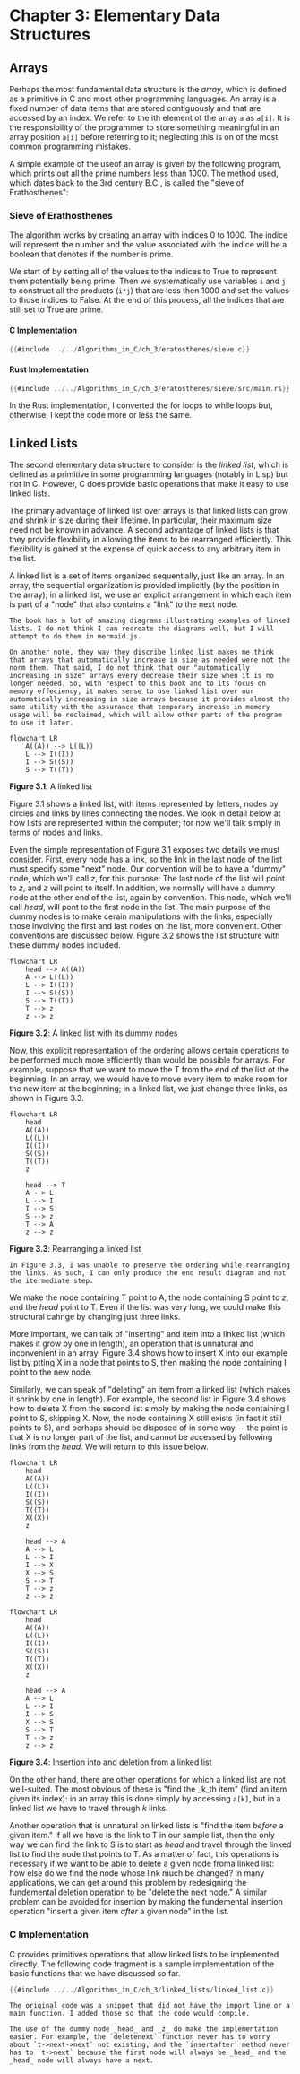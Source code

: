 # Chapter 3: Elementary Data Structures
## Arrays

Perhaps the most fundamental data structure is the _array_, which is defined as a primitive in C and most other programming languages. An array is a fixed number of data items that are stored contiguously and that are accessed by an index. We refer to the ith element of the array `a` as `a[i]`. It is the responsibility of the programmer to store something meaningful in an array position `a[i]` before referring to it; neglecting this is on of the most common programming mistakes.

A simple example of the useof an array is given by the following program, which prints out all the prime numbers less than 1000. The method used, which dates back to the 3rd century B.C., is called the "sieve of Erathosthenes":

### Sieve of Erathosthenes
The algorithm works by creating an array with indices 0 to 1000. The indice will represent the number and the value associated with the indice will be a boolean that denotes if the number is prime.

We start of by setting all of the values to the indices to True to represent them potentially being prime. Then we systematically use variables `i` and `j` to construct all the products (`i*j`) that are less then 1000 and set the values to those indices to False. At the end of this process, all the indices that are still set to True are prime.

####  C Implementation
```c
{{#include ../../Algorithms_in_C/ch_3/eratosthenes/sieve.c}}
```

#### Rust Implementation
```rust
{{#include ../../Algorithms_in_C/ch_3/eratosthenes/sieve/src/main.rs}}
```

In the Rust implementation, I converted the for loops to while loops but, otherwise, I kept the code more or less the same.

## Linked Lists

The second elementary data structure to consider is the _linked list_, which is defined as a primitive in some programming languages (notably in Lisp) but not in C. However, C does provide basic operations that make it easy to use linked lists.

The primary advantage of linked list over arrays is that linked lists can grow and shrink in size during their lifetime. In particular, their maximum size need not be known in advance. A second advantage of linked lists is that they provide flexibility in allowing the items to be rearranged efficiently. This flexibility is gained at the expense of quick access to any arbitrary item in the list.

A linked list is a set of items organized sequentially, just like an array. In an array, the sequential organization is provided implicitly (by the position in the array); in a linked list, we use an explicit arrangement in which each item is part of a "node" that also contains a "link" to the next node.

``` admonish note
The book has a lot of amazing diagrams illustrating examples of linked lists. I do not think I can recreate the diagrams well, but I will attempt to do them in mermaid.js.
```

```admonish note
On another note, they way they discribe linked list makes me think that arrays that automatically increase in size as needed were not the norm them. That said, I do not think that our "automatically increasing in size" arrays every decrease their size when it is no longer needed. So, with respect to this book and to its focus on memory effeciency, it makes sense to use linked list over our automatically increasing in size arrays because it provides almost the same utility with the assurance that temporary increase in memory usage will be reclaimed, which will allow other parts of the program to use it later.
```

```mermaid
flowchart LR
    A((A)) --> L((L)) 
    L --> I((I))
    I --> S((S))
    S --> T((T))
```
__Figure 3.1__: A linked list

Figure 3.1 shows a linked list, with items represented by letters, nodes by circles and links by lines connecting the nodes. We look in detail below at how lists are represented within the computer; for now we'll talk simply in terms of nodes and links.

Even the simple representation of Figure 3.1 exposes two details we must consider. First, every node has a link, so the link in the last node of the list must specify some "next" node. Our convention will be to have a "dummy" node, which we'll call _z_, for this purpose: The last node of the list will point to _z_, and _z_ will point to itself. In addition, we normally will have a dummy node at the other end of the list, again by convention. This node, which we'll call _head_, will pont to the first node in the list. The main purpose of the dummy nodes is to make cerain manipulations with the links, especially those involving the first and last nodes on the list, more convenient. Other conventions are discussed below. Figure 3.2 shows the list structure with these dummy nodes included.


```mermaid
flowchart LR
    head --> A((A))
    A --> L((L)) 
    L --> I((I))
    I --> S((S))
    S --> T((T))
    T --> z
    z --> z
```
__Figure 3.2__: A linked list with its dummy nodes 


Now, this explicit representation of the ordering allows certain operations to be performed much more efficiently than would be possible for arrays. For example, suppose that we want to move the T from the end of the list ot the beginning. In an array, we would have to move every item to make room for the new item at the beginning; in a linked list, we just change three links, as shown in Figure 3.3.

```mermaid
flowchart LR
    head
    A((A))
    L((L))
    I((I))
    S((S))
    T((T))
    z

    head --> T
    A --> L 
    L --> I
    I --> S
    S --> z
    T --> A
    z --> z
```
__Figure 3.3__: Rearranging a linked list

```admonish note
In Figure 3.3, I was unable to preserve the ordering while rearranging the links. As such, I can only produce the end result diagram and not the itermediate step.
```

We make the node containing T point to A, the node containing S point to _z_, and the _head_ point to T. Even if the list was very long, we could make this structural cahnge by changing just three links.

More important, we can talk of "inserting" and item into a linked list (which makes it grow by one in length), an operation that is unnatural and inconvenient in an array. Figure 3.4 shows how to insert X into our example list by ptting X in a node that points to S, then making the node containing I point to the new node.

Similarly, we can speak of "deleting" an item from a linked list (which makes it shrink by one in length). For example, the second list in Figure 3.4 shows how to delete X from the second list simply by making the node containing I point to S, skipping X. Now, the node containing X still exists (in fact it still points to S), and perhaps should be disposed of in some way -- the point is that X is no longer part of the list, and cannot be accessed by following links from the _head_. We will return to this issue below.

```mermaid
flowchart LR
    head
    A((A))
    L((L))
    I((I))
    S((S))
    T((T))
    X((X))
    z

    head --> A
    A --> L 
    L --> I
    I --> X
    X --> S
    S --> T
    T --> z
    z --> z
```
```mermaid
flowchart LR
    head
    A((A))
    L((L))
    I((I))
    S((S))
    T((T))
    X((X))
    z

    head --> A
    A --> L 
    L --> I
    I --> S
	X --> S
    S --> T
    T --> z
    z --> z
```
__Figure 3.4__: Insertion into and deletion from a linked list


On the other hand, there are other operations for which a linked list are not well-suited. The most obvious of these is "find the _k_th item" (find an item given its index): in an array this is done simply by accessing `a[k]`, but in a linked list we have to travel through _k_ links.

Another operation that is unnatural on linked lists is "find the item _before_ a given item." If all we have is the link to T in our sample list, then the only way we can find the link to S is to start as _head_ and travel through the linked list to find the node that points to T. As a matter of fact, this operations is necessary if we want to be able to delete a given node froma linked list: how else do we find the node whose link much be changed? In many applications, we can get around this problem by redesigning the fundemental deletion operation to be "delete the next node." A similar problem can be avoided for insertion by making the fundemental insertion operation "insert a given item _after_ a given node" in the list.

### C Implementation
C provides primitives operations that allow linked lists to be implemented directly. The following code fragment is a sample implementation of the basic functions that we have discussed so far.

```c
{{#include ../../Algorithms_in_C/ch_3/linked_lists/linked_list.c}}
```

```admonish note
The original code was a snippet that did not have the import line or a main function. I added those so that the code would compile. 
```

```admonish note
The use of the dummy node _head_ and _z_ do make the implementation easier. For example, the `deletenext` function never has to worry about `t->next->next` not existing, and the `insertafter` method never has to `t->next` because the first node will always be _head_ and the _head_ node will always have a next.
```

